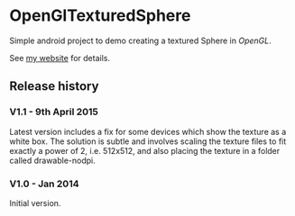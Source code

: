 # OpenGlTexturedSphere

Simple android project to demo creating a textured Sphere in *OpenGL*.

See [my website](http://www.jimscosmos.com/code/android-open-gl-texture-mapped-spheres/) for details.

## Release history

### V1.1 - 9th April 2015
Latest version includes a fix for some devices which show the texture as a white box.
The solution is subtle and involves scaling the texture files to fit exactly a power of 2, i.e. 512x512,
and also placing the texture in a folder called drawable-nodpi.

### V1.0 - Jan 2014
Initial version.